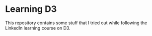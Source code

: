 # Learning D3
This repository contains some stuff that I tried out while following the LinkedIn learning course on D3.


